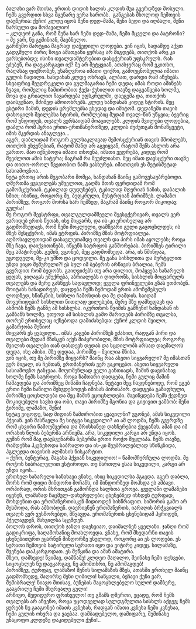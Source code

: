ბალახი ვარ მთისა, ერთის დიდის სალის კლდის შუა გვერდზედ მოსული. 
ჩემს გვერდით სხვა მცენარე ვერა ხარობს. 
განგებას მხოლოდ ჩემთვის დაუწერია: ქუჩო! 
კლდე იყოს შენი დედ-მამა, შენი ბედი და იღბალი, შენი წარსული და მომავალიო!  
– კლდეო! 
განა, რომ შენა ხარ ჩემი დედ-მამა, ჩემი მცველი და პატრონი?  
– მე ვარ, ნუ გეშინიან, შავბნელო.  
გარშემო მარტყია მაგრად დაჭედილი ლოდები. 
ვინ იცის, სადამდე აქვთ გადგმული ძირი; ზოგი ამათგანი ყურსაც არ მიგდებს, თითქოს არც კი ვარსებობდე; ისინი თვალდაშტერებით დასცქერიან უფსკრულს. 
რას ეძებენ, რა დაუკარგავთ იქ? 
მე არ მეტყვიან, ათასჯერაც რომ ვკითხო, რაღასაც ფიქრობენ, უსაზღვროა იმათი ფიქრი, გამოუცნობელია იმათი გულის წადილი. 
ხანდახან კლდე ოხრავს, ალბათ, დარდი რამ აწუხებს. 
სხვაფრივ შეუდრეკელი და გულმაგარია ჩემი დედა; იმას როდი აშინებს ზვავი, რომელიც ზამთრობით ჭექა-ქუხილით თავზე დაგვაწვება ხოლმე, მოვა და გრიალით ჩავარდება უფსკრულში, დაეცემა და, თითქოს დაისვენაო, მძიმედ ამოიოხრებს. 
კლდე ხანდახან კიდეც სტირის. 
მეც ვსტირი მაშინ, დედის ცრემლებსა ვხედავ და იმიტომ. 
დედაჩემი თავის დახოცილს შვილებსა სტირის, რომლებიც მუდამ თვალ-წინ უწყვია; ბევრიც რომ უნდოდეს, თვალს ვერსაიდამ მოაცილებს. 
კლდის შვილები ლოდებია, დაბლა რომ ჰყრია ერთი-ერთმანერთზედ, კლდის ძუძუთგან მონაწყვეტი, იმის მკერდის ანაგლეჯი…  
აგერ, დაბლიდამ როგორ გულსაკლავად შემოსცქერიან თავის მშობლებს, თითქოს ეხვეწებიან, რატომ მანდ არ აგვიყვან, რატომ შენს ახლოს არა ვართო. 
მაო იქნებოდა იმათი თხოვნა, იმათი ვედრება, კიდეც რომ შეეძლოთ ამის ნატვრა; მაგრამ რა შეუძლიანთ. 
მეც იმათ დავსცქერი თავზე და თითო-ოროლ წვეთობით ნამს ვასხურებ. 
იმათთვის ეს მეტისმეტად სასიამოვნოა..  
ნეტა ერთიც არის მეგობარი მომცა, ხანდახან მაინც გამოვესაუბრებოდი. 
ღმერთმა ყვავილებს უშველოთ, გაღმა მთის ფერდიდამ რომ გამომცქერიან. 
ტკბილად დუდუნებენ, ტკბილად მღერიან ნაზის, დაბალის ხმით; ისინიც, როგორც მე, ბედკრული, შესტრფიან პირიმზეს. 
ლამაზო პირიმზევ, როგორ შორსა ხარ ჩემზედ, მაგრამ მაინც როგორ მიკოდავ გულსა!  
მე როგორ შევსტრფი, თვალგულდამშეული შევსცქერივარ, თვალს ვერ ვარიდებ ერთს წუთას, ისე მიყვარს, და ის-კი ერთხელაც არ გადმომხედავს, რომ ჩემი მოკლული, დამწვარი გული გაცოცხლდეს; ის მზეს შესცქერის, იმას ეტრფის. 
პირიმზე მზის მოტრფიალეა. 
აღმოსავლეთიდამ დასავლეთამდე თვალს და პირს იმას აყოლებს; როცა მზე ჩავა, დაიქვითინებს, იწყენს სატრფოს განშორებას. 
პირიმზეს ტირილი მეც ამატირებს. 
გუშინ, ვგონებ, მეც გადმომხედა. 
არა, ის წმინდაა, უცოდველი, მე-კი უშნო და ცოდვილი. 
მე განა სისხლითა და ბურტყლით უნდა ვიყო შემურული?! 
ეს სულ იმ ბებერის არწივის ბრალია, ჩემს გვერდით რომ ბუდობს. 
გაიღვიძებს თუ არა დილით, მოჰყვება საზარელს ყეფას, ვიღაცას ემუქრება, აბრიალებს ი დიდრონს, სისხლის მოყვარულს თვალებს და მერე გასწევს სადავლოდ; ყველა ფრინველები გზას უთმობენ. 
მოიტანს ნანადირევს, დაჯდება ჩემს ზემოდამ ერთს ამოჩემებულს ლოდზედ, სწიწკნის, სისხლი ჩამოსდის და მე დამდის. 
საიდამ მოვერიდები? 
სისხლით წითლად ვილესები, მერე მზე დამხედავს და ახმობს ჩემს ტანზე ამ სისხლსა. 
იკურთხოს წვიმის გამჩენი! 
ხანდახან ის გამბანს ხოლმე. 
უთუოდ ამ სისხლის გამო მარიდებს პირიმზე თვალსა, თორემ ერთხელაც იქნებოდა დამიძახებდა: ქუჩო! 
კლდის შვილო, გამარჯობა შენიო!  
მიყვარს ეს ყვავილი… 
იმას კაცები პირიმზეს ეძახით, რადგან პირი და თვალები მუდამ მზისკენ აქვს მიპყრობილი, მზის მოტრფიალეა; როგორც შვილის თვალები თან დასდევს დედას და სცდილობს არსად დაემალოს დედა, ისე ამისი. 
მზე დედაა, პირიმზე – შვილია მზისა.  
ვინ იცის, თუ მე პირიმზე მიყვარს? 
მაინც რაა ასეთი სიყვარული? 
მე იმასთან ვერ მივალ, ის ჩემთან, ერთმანერთს ვერ ვაკოცებთ. 
ასეთი სიყვარული სასიამოვნო ტანჯვაა. 
მოუთმენლად ველი განთიადს, მაშინ დავინახავ ხოლმე ჩემს სატრფოს. 
როცა ზამთარი დადგება, ჩემი გულიც მაშინ ჩაშავდება და პირიმზეც მიწაში ჩადნება. 
ნეტავი მეც ჩავდნებოდე, რომ ეგებ ერთი ჩემი ნაწილი შეხვდებოდეს იმისას პირისპირ. 
დადგება გაზაფხული, პირიმზე ცოცხლდება და მეც მაშინ ვცოცხლდები. 
მავიწყდება ჩემს ქედზედ მოკიდებული ხავსი და ობი, თავი პირიმზე მგონია და გიჟივით ვამბობ: შენი ჭირიმე, ლამაზო, შენი!  
ნეტავ ვიცოდე, სად მიდიან ზამთრობით ყვავილნი? 
ვგონებ, ამას სიკვდილი ჰქვიან. 
ვინ მასწავლა მე სიტყვა სიკვდილი? 
აი ამ ლოდმა, ჩემს გვერდზე რომ ცხვირი წამოუშვერია და მრისხანედ დასჩერებია ქვეყანას. 
ამან და იმ ორასის წლის ბებერმა არწივმა. 
არა, სიკვდილი კარგი არ უნდა იყოს. 
გუშინ რომ მაგ დაუსვენარმა ბებერმა ერთი როჭო შეყლაპა. 
ჩემს თავზე, რამდენსა ჰკვნესოდა საბრალო და ის-კი შეუბრალებლად სწიწკნიდა, ჰგლეჯდა თავისის ალმასის ნისკარტით.  
– ქუჩო, ბენტერავ, მაგასა ჰქვიან სიკვდილიო! 
– წამომჩურჩულა ლოდმა. 
მე როჭოს სიბრალულით ვსტიროდი. 
თუ მართლა ესაა სიკვდილი, კარგი არ უნდა იყოს…  
ერთხელ საზარელი სანახავი ვნახე, ისიც სიკვდილსა ჰგავდა. 
აგერ დაბლა, შორს რომ დიდი მინდორი მოჩანს, იმ მინდორზედ მოჰხდა ეს ამბავი. 
ორპირად, ორის მხრითგან გამოჩნდა ხალხთა გროვა. 
ყველანი ლამაზები იყვნენ, ლამაზად ჩაცმულ-დახურულები; ცხენებზედ ისხდენ ტურფად, მოხდენით და ერთმანერთისკენ მიდიოდენ სისწრაფით. 
სიშორის გამო არ მესმოდა, რას ამბობდენ. 
დაერივნენ ერთმანერთს, იარაღის ბრჭყვიალს თვალს ვერ ვუსწორებდი, მწვავდა. 
ერთმანერთს ცხენებიდამ ჰყრიდენ, ჰქელავდენ, მახვილსა სცემდენ.  
ბოლოს დროს, თითქოს ჯანღი დაეხვიაო, დაიმალნენ ყველანი. 
ჯანღი რომ გადიკრიფა, საღამოხანიც მოახლოვდა. 
ვნახე, რომ მხედარნი თავის ცხენებითურთ ეყარნენ მინდორზე უსულოდ, როგორც აი ეს ლოდები. 
ეს სურათი ჩემთვის სატირელი სურათი იყო და ვიტირე კიდეც. 
სილამაზე, შვენება დაჰკარგოდათ. 
ეს მეწყინა და ამან ამატირა.  
მზეო, დამხედე! 
წვიმავ, დამნამე! 
კლდეო მაღალო, შეინახე ჩემი ფესვები, სიცოცხლეს ნუ დაუკარგავ, ნუ ამომთხრი, ნუ ამომაგდებ!  
პირიმზევ, ტურფავ, ლამაზო! 
შენის სილამაზის მზეს, ათასში ერთხელ მაინც გადმომხედე, მაღირსე შენი ღიმილი! 
საწყალი, ბეჩავი ქუჩი ვარ, შემიბრალე! 
ნიავო მთისავ, ბუნების მაცოცხლებელო სულო! 
დამბერე, გააგრილე ჩემი მხურვალე გული!  
არწივო, მედიდურო ფრინველო! 
თუ გწამს ღმერთი, ეცადე, რომ ჩემს თვალებს არ აჩვენო, როცა უცოდველად სულდგმულთა სისხლს აქცევ; ჩემს ყურებს ნუ გააგონებ იმათს კვნესას, რადგან იმათი კვნესა ჩემი კვნესაა, ჩემი გულის ოხვრა და ვაებაა. 
დამბადებელო, დამიფარე, შემინახე უნაყოფო კლდეზე დაკიდებული ქუჩი!..